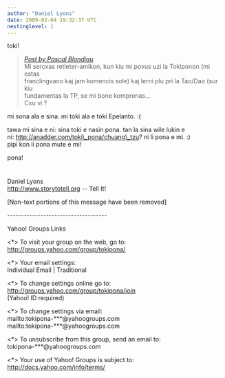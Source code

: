 ```yaml
---
author: "Daniel Lyons"
date: 2009-02-04 19:32:37 UTC
nestinglevel: 1
---
```

toki!  

> [_Post by Pascal Blondiau_](/byYCmDpy/jan-pasa-li-wile-sona-e-jan-sewi#post1)  
> Mi sercxas retleter-amikon, kun kiu mi povus uzi la Tokiponon (mi estas  
> franclingvano kaj jam komencis sole) kaj lerni plu pri la Tao/Dao (sur kiu  
> fundamentas la TP, se mi bone komprenas...  
> Cxu vi ?  
> 

mi sona ala e sina. mi toki ala e toki Epelanto. :(  
  
tawa mi sina e ni: sina toki e nasin pona. tan la sina wile lukin e  
ni: <http://anadder.com/toki\_pona/chuang\_tzu>? ni li pona e mi. :)  
pipi kon li pona mute e mi!  
  
pona!  
  
  
Daniel Lyons  
http://www.storytotell.org -- Tell It!  
  
  
  
\[Non-text portions of this message have been removed\]  
  
  
  
\------------------------------------  
  
Yahoo! Groups Links  
  
<\*> To visit your group on the web, go to:  
http://groups.yahoo.com/group/tokipona/  
  
<\*> Your email settings:  
Individual Email | Traditional  
  
<\*> To change settings online go to:  
http://groups.yahoo.com/group/tokipona/join  
(Yahoo! ID required)  
  
<\*> To change settings via email:  
mailto:tokipona-\*\*\*@yahoogroups.com  
mailto:tokipona-\*\*\*@yahoogroups.com  
  
<\*> To unsubscribe from this group, send an email to:  
tokipona-\*\*\*@yahoogroups.com  
  
<\*> Your use of Yahoo! Groups is subject to:  
http://docs.yahoo.com/info/terms/
